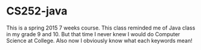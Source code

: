 CS252-java
===========
This is a spring 2015 7 weeks course. This class reminded me of Java class in my grade 9 and 10. But that time I never knew I would do Computer Science at College. Also now I obviously know what each keywords mean! 
